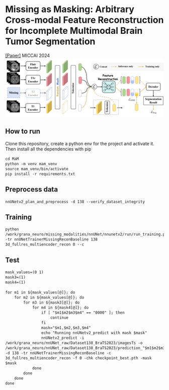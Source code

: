 # Missing as Masking: Arbitrary Cross-modal Feature Reconstruction for Incomplete Multimodal Brain Tumor Segmentation
[[Paper]](https://papers.miccai.org/miccai-2024/paper/0067_paper.pdf)  MICCAI 2024
![Missing as Masking overview](/MaM/MaM.png)
## How to run
Clone this repository, create a python env for the project and activate it. Then install all the dependencies with pip
```
cd MaM
python -m venv mam_venv
source mam_venv/bin/activate
pip install -r requirements.txt
```

## Preprocess data
```
nnUNetv2_plan_and_preprocess -d 138 --verify_dataset_integrity
```

## Training
```
python /work/grana_neuro/missing_modalities/nnUNet/nnunetv2/run/run_training.py -tr nnUNetTrainerMissingReconBaseline 138 3d_fullres_multiencoder_recon 0 --c

```

## Test
```
mask_values=(0 1)
mask3=(1)
mask4=(1)

for m1 in ${mask_values[@]}; do
    for m2 in ${mask_values[@]}; do
        for m3 in ${mask3[@]}; do
            for m4 in ${mask4[@]}; do
                if [ "$m1$m2$m3$m4" == "0000" ]; then
                    continue
                fi
                mask="$m1,$m2,$m3,$m4"
                echo "Running nnUNetv2_predict with mask $mask"
                nnUNetv2_predict -i /work/grana_neuro/nnUNet_raw/Dataset138_BraTS2023/imagesTs -o /work/grana_neuro/nnUNet_raw/Dataset138_BraTS2023/prediction_"$m1$m2$m3$m4" -d 138 -tr nnUNetTrainerMissingReconBaseline -c 3d_fullres_multiencoder_recon -f 0 -chk checkpoint_best.pth -mask $mask
            done
        done
    done
done

```